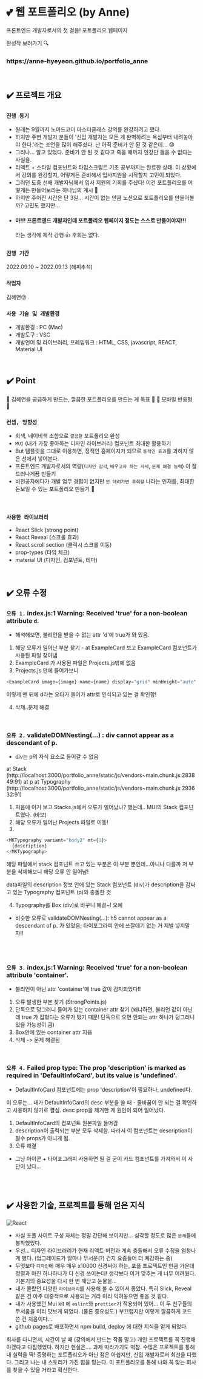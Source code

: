 <br>

# 💕 웹 포트폴리오 (by Anne)
프론트엔드 개발자로서의 첫 걸음! 포트폴리오 웹페이지
<br>

완성작 보러가기 🔍
<h3> https://anne-hyeyeon.github.io/portfolio_anne </h3>

<br />

## ✔️ 프로젝트 개요
### `진행 동기` 
- 원래는 9월까지 노마드코더 마스터클래스 강의를 완강하려고 했다. 
- 하지만 주변 개발자 분들이 '신입 개발자는 모든 게 완벽하려는 욕심부터 내려놓아야 한다.'라는 조언을 많이 해주셨다. 난 아직 준비가 안 된 것 같은데... 😞
- 그러나... 알고 있었다. 준비가 안 된 것 같다고 죽을 때까지 인강만 들을 수 없다는 사실을.
- 리액트 + 스타일 컴포넌트와 타입스크립트 기초 공부까지는 완료한 상태. 이 상황에서 강의를 완강할지, 어떻게든 준비해서 입사지원을 시작할지 고민이 되었다.
- 그러던 도중 선배 개발자님께서 입사 지원의 기회를 주셨다! 이건 포트폴리오를 어떻게든 만들어보라는 하나님의 계시 🤩
- 하지만 주어진 시간은 단 3일... 시간이 없는 만큼 노션으로 포트폴리오를 만들어볼까? 고민도 했지만...
- <h4> 마!!! 프론트엔드 개발자인데 포트폴리오 웹페이지 정도는 스스로 만들어야지!!! </h4> 라는 생각에 제작 강행 👍 후회는 없다.


### `진행 기간`
2022.09.10 ~ 2022.09.13 (해피추석)

### `작업자`
김혜연😜

### `사용 기술 및 개발환경`
- 개발환경 : PC (Mac)
- 개발도구 : VSC
- 개발언어 및 라이브러리, 프레임워크 : HTML, CSS, javascript, REACT, Material UI

<br />

## ✔️ Point
🌸 김혜연을 궁금하게 만드는, 깔끔한 포트폴리오를 만드는 게 목표 🌸
🌸 모바일 반응형 🌸


### `컨셉, 방향성`
- 회색, 네이비색 조합으로 `깔끔한` 포트폴리오 완성
- `MUI` (내가 가장 좋아하는 디자인 라이브러리) 컴포넌트 최대한 활용하기
- But 템플릿을 그대로 이용하면, 정적인 홈페이지가 되므로 `동적인 효과`를 과하지 않은 선에서 넣어본다.
- 프론트엔드 개발자로서의 역량(`디자인 감각`, `배우고자 하는 자세`, `문제 해결 능력`) 이 잘 드러나게끔 만들기
- 비전공자에다가 개발 업무 경험이 없지만 `안 데려가면 후회할` 나라는 인재를, 최대한 돋보일 수 있는 포트폴리오 만들기 👊 

<br />

### `사용한 라이브러리`
- React Slick (strong point)
- React Reveal (스크롤 효과)
- React scroll section (클릭시 스크롤 이동)
- prop-types (타입 체크)
- material UI (디자인, 컴포넌트, 테마)

<br />

## ✔️ 오류 수정
### `오류 1.` index.js:1 Warning: Received 'true' for a non-boolean attribute `d`.
- 해석해보면, 불리언을 받을 수 없는 attr 'd'에 true가 와 있음. 
1) 해당 오류가 일어난 부분 찾기 -   at ExampleCard  보고 ExampleCard 컴포넌트가 사용된 파일 찾아냄
2) ExampleCard 가 사용된 파일은 Projects.js밖에 없음
3) Projects.js 안에 들어가보니
```js
<ExampleCard image={image} name={name} display="grid" minHeight="auto" d />
```
이렇게 맨 뒤에 d라는 오타가 들어가 attr로 인식되고 있는 걸 확인함!

4) 삭제..문제 해결

<br />

### `오류 2.` validateDOMNesting(...) : div cannot appear as a descendant of p.

 - div는 p의 자식 요소로 들어갈 수 없음
  
at Stack (http://localhost:3000/portfolio_anne/static/js/vendors~main.chunk.js:283849:91)
at p
at Typography (http://localhost:3000/portfolio_anne/static/js/vendors~main.chunk.js:293632:91)
  

1) 처음에 이거 보고 Stacks.js에서 오류가 일어났나? 했는데.. MUI의 Stack 컴포넌트였다. (바보)
2) 해당 오류가 일어난 Projects 파일로 이동!
3)
```js
<MKTypography variant="body2" mt={1}>
  {description}
</MKTypography>
```
  
해당 파일에서 stack 컴포넌트 쓰고 있는 부분은 이 부분 뿐인데...아니나 다를까 저 부분을 삭제해보니 해당 오류 안 일어남!
  
data파일의 description 정보 안에 있는 Stack 컴포넌트 (div)가 description을 감싸고 있는 Typography 컴포넌트 (p)와 충돌한 것
  
4) Typography를 Box (div)로 바꾸니 해결~! 오예 

* 비슷한 오류로 validateDOMNesting(...): h5 cannot appear as a descendant of p. 가 있었음; 타이포그라피 안에 쓰잘데기 없는 거 제발 넣지말자!!

<br />
<br />

 
### `오류 3.` index.js:1 Warning: Received 'true' for a non-boolean attribute 'container'.
- 불리언이 아닌 attr 'container'에 true 값이 감지되었다!!
1) 오류 발생한 부분 찾기 (StrongPoints.js)
2) 단독으로 덩그러니 들어가 있는 container attr 찾기 (왜냐하면, 불리언 값이 아닌데 true 가 잡혔다는 오류가 떴기 때문! 단독으로 오면 안되는 attr 하나가 덩그러니 있을 가능성이 큼)
3) Box안에 있는 container attr 지움
4) 삭제 -> 문제 해결됨

<br />
 
### `오류 4.` Failed prop type: The prop 'description' is marked as required in 'DefaultInfoCard', but its value is 'undefined'.
 - DefaultInfoCard 컴포넌트에는 prop 'description'이 필요하나, undefined다.
 
 이 오류는... 내가 DefaultInfoCard의 desc 부분을 쓸 때 - 줄바꿈이 안 되는 걸 확인하고 사용하지 않기로 결심. desc prop을 제거한 게 원인이 되어 일어났다. 

 1) DefaultInfoCard의 컴포넌트 원본파일 들어감
 2) description이 출력되는 부분 모두 삭제함. 따라서 이 컴포넌트는 description이 필수 props가 아니게 됨. 
 3) 오류 해결 
 
 * 그냥 아이콘 + 타이포그래피 사용하면 될 걸 굳이 카드 컴포넌트를 가져와서 이 사단이 났다...

 <br />
 <br />
  
## ✔️ 사용한 기술, 프로젝트를 통해 얻은 지식
![React](https://img.shields.io/badge/react-%2320232a.svg?style=for-the-badge&logo=react&logoColor=%2361DAFB)
- 사실 포폴 사이트 구성 자체는 정말 간단해 보이지만... 심각할 정도로 많은 `문제`들에 봉착했었다.
- 우선... 디자인 라이브러리가 현재 리액트 버전과 계속 충돌해서 오류 수정을 엄청나게 했다. (업그레이드가 얼마나 무서운(?) 건지 요즘들어 더 체감하는 중)
- 무엇보다 `디자인`에 매우 매우 x10000 신경써야 하는, 포폴 프로젝트인 만큼 가운데 정렬과 마진 하나하나가 다 신경 쓰이는데! 생각보다 이거 맞추는 게 너무 어려웠다. 기본기의 중요성을 다시 한 번 깨닫고 눈물을...
- 내가 몰랐던 다양한 `라이브러리`를 사용해 볼 수 있어서 좋았다. 특히 Slick, Reveal 같은 건 아주 대중적으로 사용되는 거라 미리 익혀놓으면 좋을 것 같다.
- 내가 사용했던 Mui kit 에 `eslint`와 `prettier`가 적용되어 있어... 이 두 친구들의 무서움을 미리 맛보게 되었다. (물론 중요성도.) 부끄럽지만 이렇게 깔끔하게 코드 쓴 건 처음이다...
- github pages로 배포하면서 npm build, deploy 에 대한 지식을 얻게 되었다.



회사를 다니면서, 시간이 날 때 (강의에서 만드는 작품 말고) 개인 프로젝트를 꼭 진행해야겠다고 다짐했었다. 하지만 현실은.... 과제 따라가기도 벅참.
수많은 프로젝트를 통해 내 실력을 딱! 증명하는 포트폴리오가 아닌 점은 아쉽지만, 신입 개발자로서 최선을 다했다.
그리고 나는 내 스토리가 가진 힘을 믿는다.
이 포트폴리오를 통해 나와 꼭 맞는 회사를 찾을 수 있을 거라고 확신한다.

<br />
<br />
